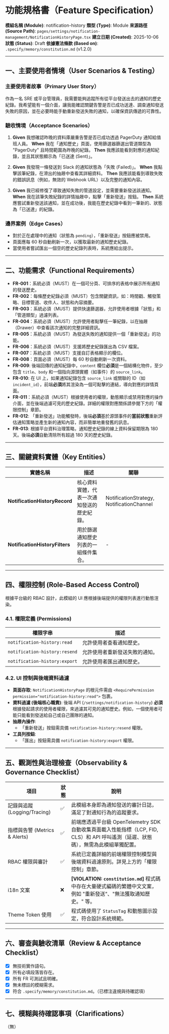 # 功能規格書（Feature Specification）

**模組名稱 (Module)**: notification-history
**類型 (Type)**: Module
**來源路徑 (Source Path)**: `pages/settings/notification-management/NotificationHistoryPage.tsx`
**建立日期 (Created)**: 2025-10-06
**狀態 (Status)**: Draft
**依據憲法條款 (Based on)**: `.specify/memory/constitution.md` (v1.2.0)

---

## 一、主要使用者情境（User Scenarios & Testing）

### 主要使用者故事（Primary User Story）
作為一名 SRE 或平台管理員，我需要能夠追蹤所有從平台發送出去的通知的歷史紀錄。我希望能有一個介面，讓我能確認關鍵告警是否已成功送達、調查通知發送失敗的原因，並在必要時能手動重新發送失敗的通知，以確保資訊傳遞的可靠性。

### 驗收情境（Acceptance Scenarios）
1.  **Given** 我想確認昨晚的資料庫嚴重告警是否已成功透過 PagerDuty 通知給值班人員。
    **When** 我在「通知歷史」頁面，使用篩選器篩選出管道類型為 "PagerDuty" 且時間範圍為昨晚的紀錄。
    **Then** 我應該能看到對應的通知紀錄，並且其狀態顯示為「已送達 (Sent)」。

2.  **Given** 我發現一條發送到 Slack 的通知狀態為「失敗 (Failed)」。
    **When** 我點擊該筆紀錄，在滑出的抽屜中查看其詳細資料。
    **Then** 我應該能看到導致失敗的錯誤訊息（例如，無效的 Webhook URL）以及完整的通知內容。

3.  **Given** 我已經修復了導致通知失敗的管道設定，並需要重新發送該通知。
    **When** 我在該筆失敗紀錄的詳情抽屜中，點擊「重新發送」按鈕。
    **Then** 系統應嘗試重新發送該通知，並在成功後，我能在歷史紀錄中看到一筆新的、狀態為「已送達」的紀錄。

### 邊界案例（Edge Cases）
- 對於正在處理中的通知（狀態為 `pending`），「重新發送」按鈕應被禁用。
- 頁面應每 60 秒自動刷新一次，以獲取最新的通知歷史紀錄。
- 當使用者嘗試匯出一個空的歷史紀錄列表時，系統應給出提示。

---

## 二、功能需求（Functional Requirements）

- **FR-001**：系統必須（MUST）在一個可分頁、可排序的表格中展示所有通知的發送歷史。
- **FR-002**：每條歷史紀錄必須（MUST）包含關鍵資訊，如：時間戳、觸發策略、目標管道、收件人、狀態和內容摘要。
- **FR-003**：系統必須（MUST）提供快速篩選器，允許使用者根據「狀態」和「管道類型」過濾列表。
- **FR-004**：系統必須（MUST）允許使用者點擊任一筆紀錄，以在抽屜（Drawer）中查看該次通知的完整詳細資訊。
- **FR-005**：系統必須（MUST）為發送失敗的通知提供一個「重新發送」的功能。
- **FR-006**：系統必須（MUST）支援將歷史紀錄匯出為 CSV 檔案。
- **FR-007**：系統必須（MUST）支援自訂表格顯示的欄位。
- **FR-008**：頁面必須（MUST）每 60 秒自動刷新一次資料。
- **FR-009**: 後端回傳的通知紀錄中，`content` 欄位**必須**是一個結構化物件，至少包含 `title`、`body` 和一個指向源頭實體（如事件）的 `source_link`。
- **FR-010**: 在 UI 上，如果通知紀錄包含 `source_link` 或關聯的 ID（如 `incident_id`），前端**必須**將其渲染為一個可點擊的連結，導向對應的詳情頁面。
- **FR-011**：系統必須（MUST）根據使用者的權限，動態顯示或禁用對應的操作介面，並在後端過濾可見的歷史紀錄。詳細的權限對應關係請參閱下方的「權限控制」章節。
- **FR-012**: 「重新發送」功能觸發時，後端**必須**基於源頭事件的**當前狀態**重新評估通知策略並產生新的通知內容，而非簡單地重發舊的訊息。
- **FR-013**: 根據平台資料治理策略，通知歷史紀錄的線上資料保留期限為 180 天。後端**必須**自動清除所有超過 180 天的歷史紀錄。

---

## 三、關鍵資料實體（Key Entities）
| 實體名稱 | 描述 | 關聯 |
|-----------|------|------|
| **NotificationHistoryRecord** | 核心資料實體，代表一次通知發送的歷史紀錄。 | NotificationStrategy, NotificationChannel |
| **NotificationHistoryFilters** | 用於篩選通知歷史列表的一組條件集合。 | - |

---

## 四、權限控制 (Role-Based Access Control)

根據平台級的 RBAC 設計，此模組的 UI 應根據後端提供的權限列表進行動態渲染。

### 4.1. 權限定義 (Permissions)
| 權限字串 | 描述 |
|---|---|
| `notification-history:read` | 允許使用者查看通知歷史。 |
| `notification-history:resend` | 允許使用者重新發送失敗的通知。 |
| `notification-history:export` | 允許使用者匯出通知歷史。 |

### 4.2. UI 控制與後端資料過濾
- **頁面存取**: `NotificationHistoryPage` 的根元件需由 `<RequirePermission permission="notification-history:read">` 包裹。
- **資料過濾 (後端核心職責)**: 後端 API (`/settings/notification-history`) **必須**根據發起請求的使用者權限，來過濾其可見的通知歷史。例如，一個使用者可能只能看到發送給自己或自己團隊的通知。
- **抽屜內操作**:
  - 「重新發送」按鈕需具備 `notification-history:resend` 權限。
- **工具列按鈕**:
  - 「匯出」按鈕需具備 `notification-history:export` 權限。

---

## 五、觀測性與治理檢查（Observability & Governance Checklist）

| 項目 | 狀態 | 說明 |
|------|------|------|
| 記錄與追蹤 (Logging/Tracing) | ✅ | 此模組本身即為通知發送的審計日誌，滿足了對通知行為的追蹤要求。 |
| 指標與告警 (Metrics & Alerts) | ✅ | 前端應透過平台級 OpenTelemetry SDK 自動收集頁面載入性能指標（LCP, FID, CLS）和 API 呼叫遙測（延遲、狀態碼），無需為此模組單獨配置。 |
| RBAC 權限與審計 | ✅ | 系統已定義詳細的前端權限控制模型與後端資料過濾原則。詳見上方的「權限控制」章節。 |
| i18n 文案 | ❌ | **[VIOLATION: `constitution.md`]** 程式碼中存在大量硬式編碼的繁體中文文案，例如 "重新發送"、"無法獲取通知歷史。" 等。 |
| Theme Token 使用 | ✅ | 程式碼使用了 `StatusTag` 和動態圖示設定，符合設計系統規範。 |

---

## 六、審查與驗收清單（Review & Acceptance Checklist）

- [x] 無技術實作語句。
- [x] 所有必填段落皆存在。
- [x] 所有 FR 可測試且明確。
- [x] 無未標註的模糊需求。
- [x] 符合 `.specify/memory/constitution.md`。（已標注違規與待確認項）

---

## 七、模糊與待確認事項（Clarifications）

（無）